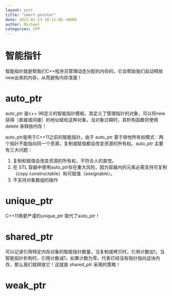 ```yaml
---
layout: post
title: "smart pointer"
date: 2023-01-23 10:12:00 +0800
author: Michael
categories: CPP
---
```


# 智能指针
智能指针就是帮我们C++程序员管理动态分配的内存的，它会帮助我们自动释放new出来的内存，从而避免内存泄漏！

# auto_ptr
auto_ptr 是c++ 98定义的智能指针模板，其定义了管理指针的对象，可以将new 获得（直接或间接）的地址赋给这种对象。当对象过期时，其析构函数将使用delete 来释放内存！

auto_ptr是用于C++11之前的智能指针。由于 auto_ptr 基于排他所有权模式：两个指针不能指向同一个资源，复制或赋值都会改变资源的所有权。auto_ptr 主要有三大问题：

1. 复制和赋值会改变资源的所有权，不符合人的直觉。
1. 在 STL 容器中使用auto_ptr存在重大风险，因为容器内的元素必需支持可复制（copy constructable）和可赋值（assignable）。
1. 不支持对象数组的操作

# unique_ptr 
C++11用更严谨的unique_ptr 取代了auto_ptr！

# shared_ptr
可以记录引用特定内存对象的智能指针数量，当复制或拷贝时，引用计数加1，当智能指针析构时，引用计数减1，如果计数为零，代表已经没有指针指向这块内存，那么我们就释放它！这就是 shared_ptr 采用的策略！

# weak_ptr
